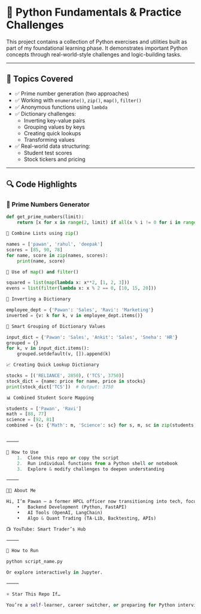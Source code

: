 


# 🐍 Python Fundamentals & Practice Challenges

This project contains a collection of Python exercises and utilities built as part of my foundational learning phase. It demonstrates important Python concepts through real-world-style challenges and logic-building tasks.

---

## 🧠 Topics Covered

- ✅ Prime number generation (two approaches)
- ✅ Working with `enumerate()`, `zip()`, `map()`, `filter()`
- ✅ Anonymous functions using `lambda`
- ✅ Dictionary challenges:
  - Inverting key-value pairs
  - Grouping values by keys
  - Creating quick lookups
  - Transforming values
- ✅ Real-world data structuring:
  - Student test scores
  - Stock tickers and pricing

---

## 🔍 Code Highlights

### 🔢 Prime Numbers Generator
```python
def get_prime_numbers(limit):
    return [x for x in range(2, limit) if all(x % i != 0 for i in range(2, int(x**0.5) + 1))]

🔁 Combine Lists using zip()

names = ['pawan', 'rahul', 'deepak']
scores = [85, 90, 78]
for name, score in zip(names, scores):
    print(name, score)

🔁 Use of map() and filter()

squared = list(map(lambda x: x**2, [1, 2, 3]))
evens = list(filter(lambda x: x % 2 == 0, [10, 15, 20]))

🧠 Inverting a Dictionary

employee_dept = {'Pawan': 'Sales', 'Ravi': 'Marketing'}
inverted = {v: k for k, v in employee_dept.items()}

🧠 Smart Grouping of Dictionary Values

input_dict = {'Pawan': 'Sales', 'Ankit': 'Sales', 'Sneha': 'HR'}
grouped = {}
for k, v in input_dict.items():
    grouped.setdefault(v, []).append(k)

📈 Creating Quick Lookup Dictionary

stocks = [('RELIANCE', 2850), ('TCS', 3750)]
stock_dict = {name: price for name, price in stocks}
print(stock_dict['TCS'])  # Output: 3750

📊 Combined Student Score Mapping

students = ['Pawan', 'Ravi']
math = [88, 77]
science = [92, 81]
combined = {s: {'Math': m, 'Science': sc} for s, m, sc in zip(students, math, science)}


⸻

📁 How to Use
	1.	Clone this repo or copy the script
	2.	Run individual functions from a Python shell or notebook
	3.	Explore & modify challenges to deepen understanding

⸻

👨‍💻 About Me

Hi, I’m Pawan — a former HPCL officer now transitioning into tech, focusing on:
	•	Backend Development (Python, FastAPI)
	•	AI Tools (OpenAI, LangChain)
	•	Algo & Quant Trading (TA-Lib, Backtesting, APIs)

📺 YouTube: Smart Trader’s Hub

⸻

📌 How to Run

python script_name.py

Or explore interactively in Jupyter.

⸻

⭐ Star This Repo If…

You’re a self-learner, career switcher, or preparing for Python interviews and want real, readable, practical examples.


